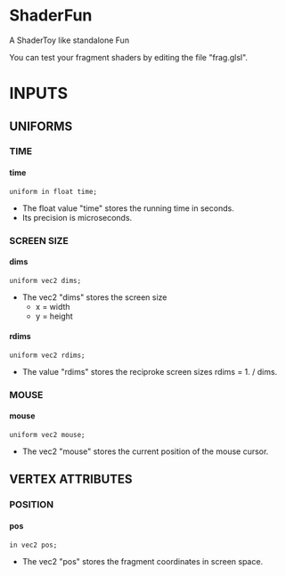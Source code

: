 # ShaderFun
A ShaderToy like standalone Fun  

You can test your fragment shaders by editing the file "frag.glsl".  

# INPUTS  
## UNIFORMS  
### TIME  
#### time  
`uniform in float time;`  

* The float value "time" stores the running time in seconds.  
* Its precision is microseconds.  

### SCREEN SIZE  
#### dims  
`uniform vec2 dims;`  

* The vec2 "dims" stores the screen size 
    * x = width  
    * y = height  

#### rdims
`uniform vec2 rdims;`  

* The value "rdims" stores the reciproke screen sizes rdims = 1. / dims.  

### MOUSE  
#### mouse  
`uniform vec2 mouse;`  

* The vec2 "mouse" stores the current position of the mouse cursor.  

## VERTEX ATTRIBUTES  
### POSITION  
#### pos  
`in vec2 pos;`  

* The vec2 "pos" stores the fragment coordinates in screen space.  
